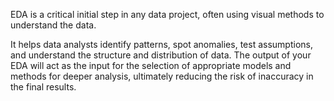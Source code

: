 EDA is a critical initial step in any data project, often using visual methods to understand the data. 

It helps data analysts identify patterns, spot anomalies, test assumptions, and understand the structure and distribution of data. The output of your EDA will act as the input for the selection of appropriate models and methods for deeper analysis, ultimately reducing the risk of inaccuracy in the final results. 